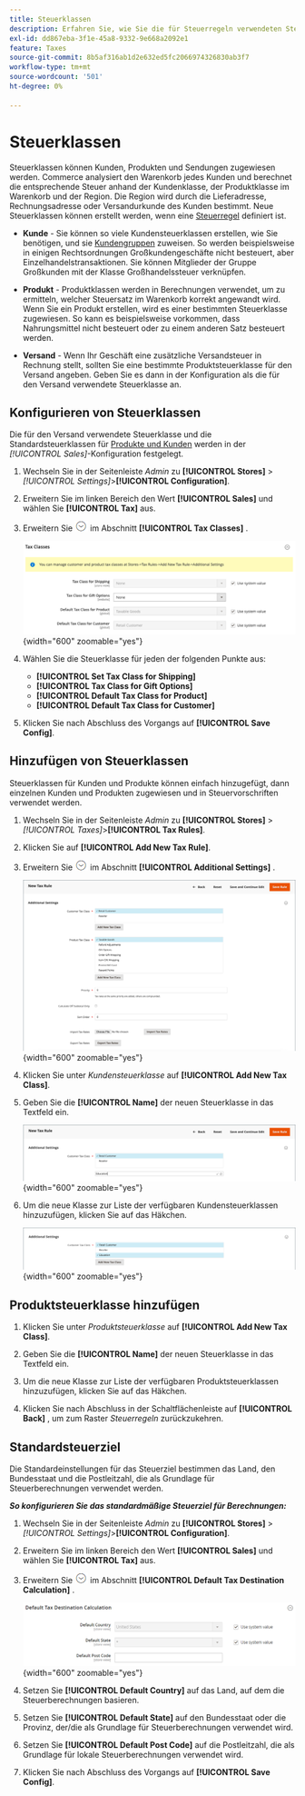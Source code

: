 ```yaml
---
title: Steuerklassen
description: Erfahren Sie, wie Sie die für Steuerregeln verwendeten Steuerklassen konfigurieren.
exl-id: dd867eba-3f1e-45a8-9332-9e668a2092e1
feature: Taxes
source-git-commit: 8b5af316ab1d2e632ed5fc2066974326830ab3f7
workflow-type: tm+mt
source-wordcount: '501'
ht-degree: 0%

---
```


# Steuerklassen

Steuerklassen können Kunden, Produkten und Sendungen zugewiesen werden. Commerce analysiert den Warenkorb jedes Kunden und berechnet die entsprechende Steuer anhand der Kundenklasse, der Produktklasse im Warenkorb und der Region. Die Region wird durch die Lieferadresse, Rechnungsadresse oder Versandurkunde des Kunden bestimmt. Neue Steuerklassen können erstellt werden, wenn eine [Steuerregel](tax-rules.md) definiert ist.

- **Kunde** - Sie können so viele Kundensteuerklassen erstellen, wie Sie benötigen, und sie [Kundengruppen](../customers/customer-groups.md) zuweisen. So werden beispielsweise in einigen Rechtsordnungen Großkundengeschäfte nicht besteuert, aber Einzelhandelstransaktionen. Sie können Mitglieder der Gruppe Großkunden mit der Klasse Großhandelssteuer verknüpfen.

- **Produkt** - Produktklassen werden in Berechnungen verwendet, um zu ermitteln, welcher Steuersatz im Warenkorb korrekt angewandt wird. Wenn Sie ein Produkt erstellen, wird es einer bestimmten Steuerklasse zugewiesen. So kann es beispielsweise vorkommen, dass Nahrungsmittel nicht besteuert oder zu einem anderen Satz besteuert werden.

- **Versand** - Wenn Ihr Geschäft eine zusätzliche Versandsteuer in Rechnung stellt, sollten Sie eine bestimmte Produktsteuerklasse für den Versand angeben. Geben Sie es dann in der Konfiguration als die für den Versand verwendete Steuerklasse an.

## Konfigurieren von Steuerklassen

Die für den Versand verwendete Steuerklasse und die Standardsteuerklassen für [Produkte und Kunden](#add-a-product-tax-class) werden in der _[!UICONTROL Sales]_-Konfiguration festgelegt.

1. Wechseln Sie in der Seitenleiste _Admin_ zu **[!UICONTROL Stores]** > _[!UICONTROL Settings]_>**[!UICONTROL Configuration]**.

1. Erweitern Sie im linken Bereich den Wert **[!UICONTROL Sales]** und wählen Sie **[!UICONTROL Tax]** aus.

1. Erweitern Sie ![Erweiterungsauswahl](../assets/icon-display-expand.png) im Abschnitt **[!UICONTROL Tax Classes]** .

   ![Konfiguration - Steuerklassen](../configuration-reference/sales/assets/tax-tax-classes.png){width="600" zoomable="yes"}

1. Wählen Sie die Steuerklasse für jeden der folgenden Punkte aus:

   - **[!UICONTROL Set Tax Class for Shipping]**
   - **[!UICONTROL Tax Class for Gift Options]**
   - **[!UICONTROL Default Tax Class for Product]**
   - **[!UICONTROL Default Tax Class for Customer]**

1. Klicken Sie nach Abschluss des Vorgangs auf **[!UICONTROL Save Config]**.

## Hinzufügen von Steuerklassen

Steuerklassen für Kunden und Produkte können einfach hinzugefügt, dann einzelnen Kunden und Produkten zugewiesen und in Steuervorschriften verwendet werden.

1. Wechseln Sie in der Seitenleiste _Admin_ zu **[!UICONTROL Stores]** > _[!UICONTROL Taxes]_>**[!UICONTROL Tax Rules]**.

1. Klicken Sie auf **[!UICONTROL Add New Tax Rule]**.

1. Erweitern Sie ![Erweiterungsauswahl](../assets/icon-display-expand.png) im Abschnitt **[!UICONTROL Additional Settings]** .

   ![Neue Steuerklasse hinzufügen](./assets/tax-class-additional-settings.png){width="600" zoomable="yes"}

1. Klicken Sie unter _Kundensteuerklasse_ auf **[!UICONTROL Add New Tax Class]**.

1. Geben Sie die **[!UICONTROL Name]** der neuen Steuerklasse in das Textfeld ein.

   ![Neue Steuerklasse hinzufügen](./assets/tax-class-customer-add-new.png){width="600" zoomable="yes"}

1. Um die neue Klasse zur Liste der verfügbaren Kundensteuerklassen hinzuzufügen, klicken Sie auf das Häkchen.

   ![Neue Steuerklassen](./assets/tax-classes-updated.png){width="600" zoomable="yes"}

## Produktsteuerklasse hinzufügen

1. Klicken Sie unter _Produktsteuerklasse_ auf **[!UICONTROL Add New Tax Class]**.

1. Geben Sie die **[!UICONTROL Name]** der neuen Steuerklasse in das Textfeld ein.

1. Um die neue Klasse zur Liste der verfügbaren Produktsteuerklassen hinzuzufügen, klicken Sie auf das Häkchen.

1. Klicken Sie nach Abschluss in der Schaltflächenleiste auf **[!UICONTROL Back]** , um zum Raster _Steuerregeln_ zurückzukehren.

## Standardsteuerziel

Die Standardeinstellungen für das Steuerziel bestimmen das Land, den Bundesstaat und die Postleitzahl, die als Grundlage für Steuerberechnungen verwendet werden.

**_So konfigurieren Sie das standardmäßige Steuerziel für Berechnungen:_**

1. Wechseln Sie in der Seitenleiste _Admin_ zu **[!UICONTROL Stores]** > _[!UICONTROL Settings]_>**[!UICONTROL Configuration]**.

1. Erweitern Sie im linken Bereich den Wert **[!UICONTROL Sales]** und wählen Sie **[!UICONTROL Tax]** aus.

1. Erweitern Sie ![Erweiterungsauswahl](../assets/icon-display-expand.png) im Abschnitt **[!UICONTROL Default Tax Destination Calculation]** .

   ![Berechnung des steuerlichen Ziels ](../configuration-reference/sales/assets/tax-default-tax-destination-calculation.png){width="600" zoomable="yes"}

1. Setzen Sie **[!UICONTROL Default Country]** auf das Land, auf dem die Steuerberechnungen basieren.

1. Setzen Sie **[!UICONTROL Default State]** auf den Bundesstaat oder die Provinz, der/die als Grundlage für Steuerberechnungen verwendet wird.

1. Setzen Sie **[!UICONTROL Default Post Code]** auf die Postleitzahl, die als Grundlage für lokale Steuerberechnungen verwendet wird.

1. Klicken Sie nach Abschluss des Vorgangs auf **[!UICONTROL Save Config]**.
